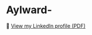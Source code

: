 
# Aylward-

📄 [View my LinkedIn profile (PDF)](https://drive.google.com/file/d/your-file-id/view?usp=sharing)
